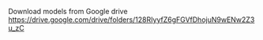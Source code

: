 Download models from Google drive
https://drive.google.com/drive/folders/128RIyyfZ6gFGVfDhojuN9wENw2Z3u_zC
